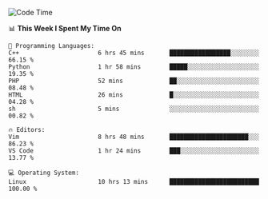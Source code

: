 <!-- [![Top Langs](https://github-readme-stats.vercel.app/api/top-langs/?username=gagahsyuja&theme=dracula&hide_border=true&border_radius=7)](https://github.com/anuraghazra/github-readme-stats) -->

<!--START_SECTION:waka-->
![Code Time](http://img.shields.io/badge/Code%20Time-13%20hrs%2021%20mins-blue)

📊 **This Week I Spent My Time On** 

```text
💬 Programming Languages: 
C++                      6 hrs 45 mins       █████████████████░░░░░░░░   66.15 % 
Python                   1 hr 58 mins        █████░░░░░░░░░░░░░░░░░░░░   19.35 % 
PHP                      52 mins             ██░░░░░░░░░░░░░░░░░░░░░░░   08.48 % 
HTML                     26 mins             █░░░░░░░░░░░░░░░░░░░░░░░░   04.28 % 
sh                       5 mins              ░░░░░░░░░░░░░░░░░░░░░░░░░   00.82 % 

🔥 Editors: 
Vim                      8 hrs 48 mins       ██████████████████████░░░   86.23 % 
VS Code                  1 hr 24 mins        ███░░░░░░░░░░░░░░░░░░░░░░   13.77 % 

💻 Operating System: 
Linux                    10 hrs 13 mins      █████████████████████████   100.00 % 
```


<!--END_SECTION:waka-->
